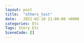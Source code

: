 ```yaml
---
layout: post
title:  "others_test"
date:   2021-02-10 21:00:00 +0000
categories: Etc
Tags: Story Etc
SceneCode: []
---
```

